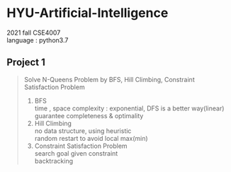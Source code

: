 # HYU-Artificial-Intelligence
2021 fall CSE4007   
language : python3.7

## Project 1
> Solve N-Queens Problem by BFS, Hill Climbing, Constraint Satisfaction Problem
> 1. BFS   
> time , space complexity : exponential, DFS is a better way(linear)   
> guarantee completeness & optimality   
> 2. Hill Climbing   
> no data structure, using heuristic   
> random restart to avoid local max(min)  
> 3. Constraint Satisfaction Problem   
> search goal given constraint   
> backtracking   

